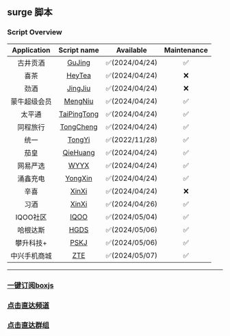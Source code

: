 ## surge 脚本
### Script Overview

|   Application   |                                    Script name                                    |   Available   | Maintenance |
|:---------------:|:---------------------------------------------------------------------------------:|:-------------:|:-----------:|
|      古井贡酒       |        [GuJing](https://github.com/xzxxn777/Surge/blob/main/Script/GuJing)        | ✅(2024/04/24) |      ✅      |
|       喜茶        |        [HeyTea](https://github.com/xzxxn777/Surge/blob/main/Script/HeyTea)        | ✅(2024/04/24) |      ❌      |
|       劲酒        |   [JingJiu](https://github.com/xzxxn777/Surge/blob/main/Script/BackUp/JingJiu)    | ✅(2024/04/24) |      ❌      |
|     蒙牛超级会员      |       [MengNiu](https://github.com/xzxxn777/Surge/blob/main/Script/MengNiu)       | ✅(2024/04/24) |      ✅      |
|       太平通       |   [TaiPingTong](https://github.com/xzxxn777/Surge/blob/main/Script/TaiPingTong)   | ✅(2024/04/24) |      ✅      |
|      同程旅行       |     [TongCheng](https://github.com/xzxxn777/Surge/blob/main/Script/TongCheng)     | ✅(2024/04/24) |      ✅      |
|       统一        |        [TongYi](https://github.com/xzxxn777/Surge/blob/main/Script/TongYi)        | ✅(2022/11/28) |      ✅      |
|       茄皇        | [QieHuang](https://github.com/xzxxn777/Surge/blob/main/Script/TongYi/QieHuang.js) | ✅(2024/04/24) |     ✅️      |
|      网易严选       |          [WYYX](https://github.com/xzxxn777/Surge/blob/main/Script/WYYX)          | ✅(2024/04/24) |     ✅️      |
|      涌鑫充电       |       [YongXin](https://github.com/xzxxn777/Surge/blob/main/Script/YongXin)       | ✅(2024/04/24) |     ✅️      |
|       辛喜        |     [XinXi](https://github.com/xzxxn777/Surge/blob/main/Script/BackUp/XinXi)      | ✅(2024/04/24) |      ❌️      |
|       习酒        |         [XinXi](https://github.com/xzxxn777/Surge/blob/main/Script/XiJiu)         | ✅(2024/04/26) |     ✅️      |
|     IQOO社区      |          [IQOO](https://github.com/xzxxn777/Surge/blob/main/Script/IQOO)          | ✅(2024/05/04) |     ✅️      |
|      哈根达斯       |          [HGDS](https://github.com/xzxxn777/Surge/blob/main/Script/HGDS)          | ✅(2024/05/06) |     ✅️      |
|      攀升科技+      |          [PSKJ](https://github.com/xzxxn777/Surge/blob/main/Script/PSKJ)          | ✅(2024/05/06) |     ✅️      |
|        中兴手机商城         |           [ZTE](https://github.com/xzxxn777/Surge/blob/main/Script/ZTE)           | ✅(2024/05/07) |     ✅️      |

------
### [一键订阅boxjs](http://boxjs.com/#/sub/add/https://raw.githubusercontent.com/xzxxn777/Surge/main/xzxxn.json)
### [点击直达频道](https://t.me/xzxxn777)
### [点击直达群组](https://t.me/xzxxn7777)
